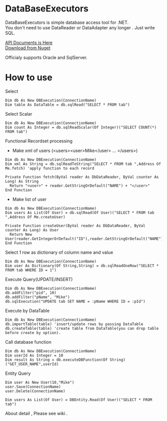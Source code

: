 DataBaseExecutors
=============

DataBaseExecutors is simple database access tool for .NET.  
You don't need to use DataReader or DataAdapter any longer . Just write SQL.  

[API Documents is Here](http://icoxfog417.github.io/DataBaseExecutors/Index.html)  
[Download from Nuget](https://www.nuget.org/packages/DataBaseExecutors/)

Officialy supports Oracle and SqlServer.

# How to use
Select
```
Dim db As New DBExecution(ConnectionName)
Dim table As DataTable = db.sqlRead("SELECT * FROM tab")
```

Select Scalar
```
Dim db As New DBExecution(ConnectionName)
Dim count As Integer = db.sqlReadScalar(Of Integer)("SELECT COUNT(*) FROM tab")
```

Functional Recordset processing

* Make xml of users (&lt;users&gt;&lt;user&gt;Mike&lt;/user&gt; ... &lt;/users&gt;)
```
Dim db As New DBExecution(ConnectionName)
Dim xml As String = db.sqlReadToString("SELECT * FROM tab ",Address Of Me.fetch) 'apply function to each record

Private Function fetch(ByVal reader As DbDataReader, ByVal counter As Long) As String
  Return "<user>" + reader.GetStringOrDefault("NAME") + "</user>"
End Function
```

* Make list of user
```
Dim db As New DBExecution(ConnectionName)
Dim users As List(Of User) = db.sqlRead(Of User)("SELECT * FROM tab ",Address Of Me.createUser)

Private Function createUser(ByVal reader As DbDataReader, ByVal counter As Long) As User
  Return New User(reader.GetIntegerOrDefault("ID"),reader.GetStringOrDefault("NAME"))
End Function
```

Select 1 row as dictionary of column name and value
```
Dim db As New DBExecution(ConnectionName)
Dim user As Dictionary(Of String,String) = db.sqlReadOneRow("SELECT * FROM tab WHERE ID = 1")
```

Execute Query(UPDATE/INSERT)
```
Dim db As New DBExecution(ConnectionName)
db.addFilter("pid", 10)
db.addFilter("pName", "Mike")
db.sqlExecution("UPDATE tab SET NAME = :pName WHERE ID = :pId")
```

Execute by DataTable
```
Dim db As New DBExecution(ConnectionName)
db.importTable(table) 'insert/update rows by passing DataTable
db.createTable(table) 'create table from DataTable(you can drop table before create by option).
```

Call database function
```
Dim db As New DBExecution(ConnectionName)
Dim userId As Integer = 10
Dim result As String = db.executeDBFunction(Of String)("GET_USER_NAME",userId)
```

Entity Query
```
Dim user As New User(10,"Mike")
user.Save(ConnectionName)
user.Delete(ConnectionName)

Dim users As List(Of User) = DBEntity.Read(Of User)("SELECT * FROM tab")
```

About detail , Please see wiki .
